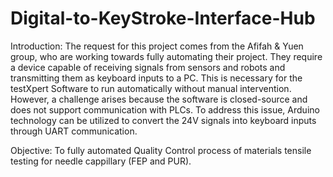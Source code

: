 # Digital-to-KeyStroke-Interface-Hub

Introduction: The request for this project comes from the Afifah & Yuen group, who are working towards fully automating their project. They require a device capable of receiving signals from sensors and robots and transmitting them as keyboard inputs to a PC. This is necessary for the testXpert Software to run automatically without manual intervention. However, a challenge arises because the software is closed-source and does not support communication with PLCs. To address this issue, Arduino technology can be utilized to convert the 24V signals into keyboard inputs through UART communication.

Objective: To fully automated Quality Control process of materials tensile testing for needle cappillary (FEP and PUR).

